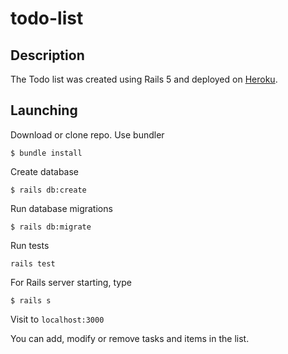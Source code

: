 # todo-list

## Description

The Todo list was created using Rails 5 and deployed on [Heroku](https://todolistrails5.herokuapp.com/).

## Launching

Download or clone repo. Use bundler

```
$ bundle install
```

Create database

```
$ rails db:create
```

Run database migrations

```
$ rails db:migrate
```

Run tests

```
rails test
```

For Rails server starting, type

```
$ rails s
```

Visit to `localhost:3000`

You can add, modify or remove tasks and items in the list.
